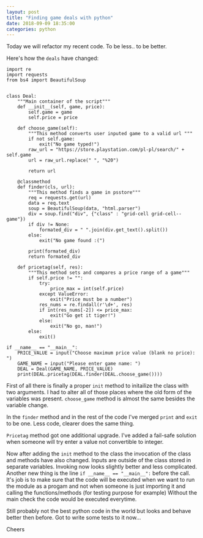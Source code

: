 ```yaml
---
layout: post
title: "Finding game deals with python"
date: 2018-09-09 18:35:00
categories: python
---
```


Today we will refactor my recent code.
To be less.. to be better.

Here's how the `deals` have changed:

```
import re
import requests
from bs4 import BeautifulSoup


class Deal:
    """Main container of the script"""
    def __init__(self, game, price):
        self.game = game
        self.price = price

    def choose_game(self):
        """This method converts user inputed game to a valid url """
        if not self.game:
            exit("No game typed!")
        raw_url = "https://store.playstation.com/pl-pl/search/" + self.game
        url = raw_url.replace(" ", "%20")

        return url

    @classmethod
    def finder(cls, url):
        """This method finds a game in psstore"""
        req = requests.get(url)
        data = req.text
        soup = BeautifulSoup(data, "html.parser")
        div = soup.find("div", {"class" : "grid-cell grid-cell--game"})
        if div != None:
            formated_div = " ".join(div.get_text().split())
        else:
            exit("No game found :(")

        print(formated_div)
        return formated_div

    def pricetag(self, res):
        """This method sets and compares a price range of a game"""
        if self.price != "":
            try:
                price_max = int(self.price)
            except ValueError:
                exit("Price must be a number")
            res_nums = re.findall(r'\d+', res)
            if int(res_nums[-2]) <= price_max:
                exit("Go get it tiger!")
            else:
                exit("No go, man!")
        else:
            exit()

if __name__ == "__main__":
    PRICE_VALUE = input("Choose maximum price value (blank no price): ")
    GAME_NAME = input("Please enter game name: ")
    DEAL = Deal(GAME_NAME, PRICE_VALUE)
    print(DEAL.pricetag(DEAL.finder(DEAL.choose_game())))
```

First of all there is finally a proper `init` method to initailize the class with two
arguments. I had to alter all of those places where the old form of the variables was present.
`choose_game` method is almost the same besides the variable change.


In the `finder` method and in the rest of the code I've merged `print` and `exit`
to be one. Less code, clearer does the same thing.


`Pricetag` method got one additional upgrade. I've added a fail-safe solution when someone
will try enter a value not convertible to integer.


Now after adding the `init` method to the class the invocation of the class and methods have also changed.
Inputs are outside of the class stored in separate variables. Invoking now looks slightly better and less
complicated.
Another new thing is the line `if __name__ == "__main__":` before the call.
It's job is to make sure that the code will be executed when we want to run the module as a progam
and not when someone is just importing it and calling the functions/methods (for testing purpose for example)
Without the main check the code would be executed everytime.


Still probably not the best python code in the world but looks and behave better then before.
Got to write some tests to it now...


Cheers
